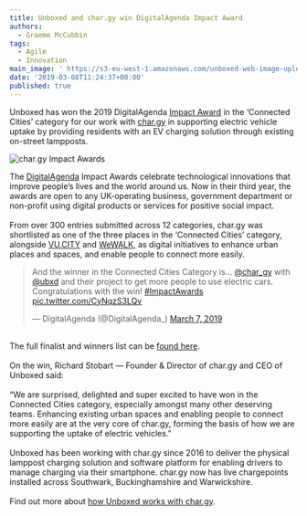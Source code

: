 ```yaml
---
title: Unboxed and char.gy win DigitalAgenda Impact Award
authors:
  - Graeme McCubbin
tags:
  - Agile
  - Innovation
main_image: ' https://s3-eu-west-1.amazonaws.com/unboxed-web-image-uploader/6d6717433249203eb7734efa63783691.jpg'
date: '2019-03-08T11:24:37+00:00'
published: true
---
```

Unboxed has won the 2019 DigitalAgenda [Impact Award](https://www.impact-awards.co.uk/) in the ‘Connected Cities’ category for our work with [char.gy](https://char.gy/) in supporting electric vehicle uptake by providing residents with an EV charging solution through existing on-street lampposts.

![char.gy Impact Awards](https://s3-eu-west-1.amazonaws.com/unboxed-web-image-uploader/6d6717433249203eb7734efa63783691.jpg)

The [DigitalAgenda](https://digitalagenda.io/) Impact Awards celebrate technological innovations that improve people’s lives and the world around us. Now in their third year, the awards are open to any UK-operating business, government department or non-profit using digital products or services for positive social impact.\
\
From over 300 entries submitted across 12 categories, char.gy was shortlisted as one of the three places in the ‘Connected Cities’ category, alongside [VU.CITY](https://vu.city/) and [WeWALK](https://wewalk.io/), as digital initiatives to enhance urban places and spaces, and enable people to connect more easily.

<blockquote class="twitter-tweet tw-align-center"><p lang="en" dir="ltr">And the winner in the Connected Cities Category is… <a href="https://twitter.com/char_gy?ref_src=twsrc%5Etfw">@char_gy</a> with <a href="https://twitter.com/Ubxd?ref_src=twsrc%5Etfw">@ubxd</a> and their project to get more people to use electric cars. Congratulations with the win! <a href="https://twitter.com/hashtag/ImpactAwards?src=hash&amp;ref_src=twsrc%5Etfw">#ImpactAwards</a> <a href="https://t.co/CyNqzS3LQv">pic.twitter.com/CyNqzS3LQv</a></p>&mdash; DigitalAgenda (@DigitalAgenda_) <a href="https://twitter.com/DigitalAgenda_/status/1103700995027202054?ref_src=twsrc%5Etfw">March 7, 2019</a></blockquote>

<script async src="https://platform.twitter.com/widgets.js" charset="utf-8"></script>

\
The full finalist and winners list can be [found here](https://www.impact-awards.co.uk/finalists).\
\
On the win, Richard Stobart — Founder & Director of char.gy and CEO of Unboxed said:\
\
“We are surprised, delighted and super excited to have won in the Connected Cities category, especially amongst many other deserving teams. Enhancing existing urban spaces and enabling people to connect more easily are at the very core of char.gy, forming the basis of how we are supporting the uptake of electric vehicles."\
\
Unboxed has been working with char.gy since 2016 to deliver the physical lamppost charging solution and software platform for enabling drivers to manage charging via their smartphone. char.gy now has live chargepoints installed across Southwark, Buckinghamshire and Warwickshire.\
\
Find out more about [how Unboxed works with char.gy](https://unboxed.co/product-stories/chargy/).
